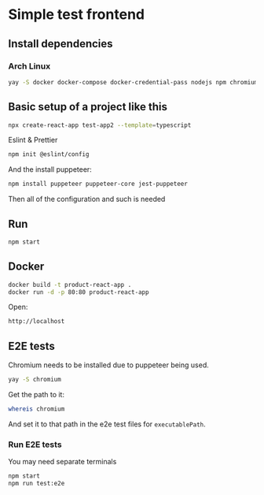 # Simple test frontend

## Install dependencies

### Arch Linux

```sh
yay -S docker docker-compose docker-credential-pass nodejs npm chromium
```

## Basic setup of a project like this

```sh
npx create-react-app test-app2 --template=typescript
```

Eslint & Prettier
```sh
npm init @eslint/config
```

And the install puppeteer:
```sh
npm install puppeteer puppeteer-core jest-puppeteer
```

Then all of the configuration and such is needed

## Run

```sh
npm start
```

## Docker

```sh
docker build -t product-react-app .
docker run -d -p 80:80 product-react-app
```

Open:
```sh
http://localhost
```

## E2E tests

Chromium needs to be installed due to puppeteer being used.
```sh
yay -S chromium
```

Get the path to it:
```sh
whereis chromium
```
And set it to that path in the e2e test files for `executablePath`.

### Run E2E tests

You may need separate terminals
```sh
npm start
npm run test:e2e
```
